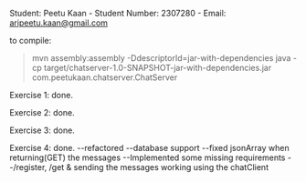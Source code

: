 Student: Peetu Kaan - Student Number: 2307280 - Email: aripeetu.kaan@gmail.com 

to compile:

> mvn assembly:assembly -DdescriptorId=jar-with-dependencies
> java -cp target/chatserver-1.0-SNAPSHOT-jar-with-dependencies.jar com.peetukaan.chatserver.ChatServer


Exercise 1: done.

Exercise 2: done.

Exercise 3: done.

Exercise 4: done.
--refactored
--database support
--fixed jsonArray when returning(GET) the messages
--Implemented some missing requirements
--/register, /get & sending the messages working using the chatClient